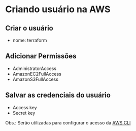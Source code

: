 # Criando usuário na AWS

## Criar o usuário

- nome: terraform

## Adicionar Permissões

- AdministratorAccess
- AmazonEC2FullAccess
- AmazonS3FullAccess

## Salvar as credenciais do usuário

- Access key
- Secret key

Obs.: Serão utilizadas para configurar o acesso da [AWS CLI](configurar.md)